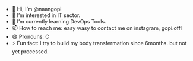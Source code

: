 - 👋 Hi, I’m @naangopi
- 👀 I’m interested in IT sector.
- 🌱 I’m currently learning DevOps Tools.
- 📫 How to reach me: easy wasy to contact me on instagram, gopi.offl
- 😄 Pronouns: C
- ⚡ Fun fact: I try to build my body transfermation since 6months. but not yet processed.

<!---
naangopi/naangopi is a ✨ special ✨ repository because its `README.md` (this file) appears on your GitHub profile.
You can click the Preview link to take a look at your changes.
--->
